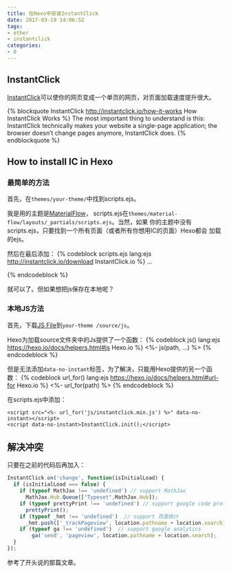```yaml
---
title: 在Hexo中安装InstantClick
date: 2017-03-19 14:06:52
tags:
- other
- instantclick
categories:
- 0
---
```

## InstantClick
[InstantClick](http://instantclick.io/)可以使你的网页变成一个单页的网页，对页面加载速度提升很大。

{% blockquote InstantClick http://instantclick.io/how-it-works How InstantClick Works %}
The most important thing to understand is this: InstantClick technically makes your website a single-page application; the browser doesn’t change pages anymore, InstantClick does.
{% endblockquote %}

## How to install IC in Hexo
### 最简单的方法
首先，在`themes/your-theme/`中找到scripts.ejs。
<!--more-->
我是用的主题是[MaterialFlow](https://github.com/stkevintan/hexo-theme-material-flow)，
scripts.ejs在`themes/material-flow/layouts/_partials/scripts.ejs`。当然，如果
你的主题中没有scripts.ejs，只要找到一个所有页面（或者所有你想用IC的页面）Hexo都会
加载的ejs。

然后在最后添加：
{% codeblock scripts.ejs lang:ejs http://instantclick.io/download InstantClick.io %}
...
<script src="http://instantclick.io/v3.1.0/instantclick.min.js" data-no-instant></script>
<script data-no-instant>InstantClick.init();</script>
{% endcodeblock %}

就可以了。但如果想把js保存在本地呢？
### 本地JS方法
首先，下载[JS File](http://instantclick.io/v3.1.0/instantclick.min.js)到`your-theme
/source/js`。

Hexo为加载source文件夹中的Js提供了一个函数：
{% codeblock js() lang:ejs https://hexo.io/docs/helpers.html#js Hexo.io %}
<%- js(path, ...) %>
{% endcodeblock %}

但是无法添加`data-no-instant`标签，为了解决，只能用Hexo提供的另一个函数：
{% codeblock url_for() lang:ejs https://hexo.io/docs/helpers.html#url-for Hexo.io %}
<%- url_for(path) %>
{% endcodeblock %}

在scripts.ejs中添加：
```ejs
<script src="<%- url_for('js/instantclick.min.js') %>" data-no-instant></script>
<script data-no-instant>InstantClick.init();</script>
```

## 解决冲突
只要在之前的代码后再加入：
```JavaScript
InstantClick.on('change', function(isInitialLoad) {
  if (isInitialLoad === false) {
    if (typeof MathJax !== 'undefined') // support MathJax
      MathJax.Hub.Queue(["Typeset",MathJax.Hub]);
    if (typeof prettyPrint !== 'undefined') // support google code prettify
      prettyPrint();
    if (typeof _hmt !== 'undefined')  // support 百度统计
      _hmt.push(['_trackPageview', location.pathname + location.search]);
    if (typeof ga !== 'undefined')  // support google analytics
        ga('send', 'pageview', location.pathname + location.search);
  }
});
```
参考了开头说的那篇文章。
